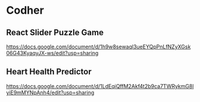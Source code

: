 # Codher

## React Slider Puzzle Game
https://docs.google.com/document/d/1h9w8sewaql3ueEYQpPnLfNZyXGsk06G43KyaqyJX-ws/edit?usp=sharing

## Heart Health Predictor
https://docs.google.com/document/d/1LdEqiQffM2Akf4t2b9ca7TWRykmG8lyiE9mMYNpAnh4/edit?usp=sharing
